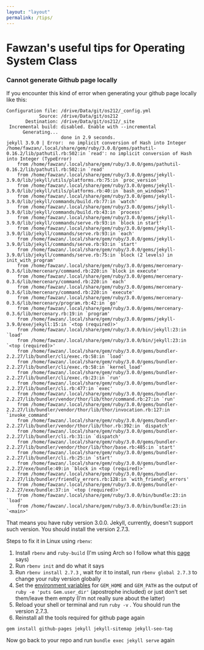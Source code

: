 ```yaml
---
layout: "layout"
permalink: /tips/
---
```


# Fawzan's useful tips for Operating System Class
### Cannot generate Github page locally
If you encounter this kind of error when generating your github page locally like this:
```
Configuration file: /drive/Data/git/os212/_config.yml
            Source: /drive/Data/git/os212
       Destination: /drive/Data/git/os212/_site
 Incremental build: disabled. Enable with --incremental
      Generating... 
                    done in 2.9 seconds.
jekyll 3.9.0 | Error:  no implicit conversion of Hash into Integer
/home/fawzan/.local/share/gem/ruby/3.0.0/gems/pathutil-0.16.2/lib/pathutil.rb:502:in `read': no implicit conversion of Hash into Integer (TypeError)
	from /home/fawzan/.local/share/gem/ruby/3.0.0/gems/pathutil-0.16.2/lib/pathutil.rb:502:in `read'
	from /home/fawzan/.local/share/gem/ruby/3.0.0/gems/jekyll-3.9.0/lib/jekyll/utils/platforms.rb:75:in `proc_version'
	from /home/fawzan/.local/share/gem/ruby/3.0.0/gems/jekyll-3.9.0/lib/jekyll/utils/platforms.rb:40:in `bash_on_windows?'
	from /home/fawzan/.local/share/gem/ruby/3.0.0/gems/jekyll-3.9.0/lib/jekyll/commands/build.rb:77:in `watch'
	from /home/fawzan/.local/share/gem/ruby/3.0.0/gems/jekyll-3.9.0/lib/jekyll/commands/build.rb:43:in `process'
	from /home/fawzan/.local/share/gem/ruby/3.0.0/gems/jekyll-3.9.0/lib/jekyll/commands/serve.rb:93:in `block in start'
	from /home/fawzan/.local/share/gem/ruby/3.0.0/gems/jekyll-3.9.0/lib/jekyll/commands/serve.rb:93:in `each'
	from /home/fawzan/.local/share/gem/ruby/3.0.0/gems/jekyll-3.9.0/lib/jekyll/commands/serve.rb:93:in `start'
	from /home/fawzan/.local/share/gem/ruby/3.0.0/gems/jekyll-3.9.0/lib/jekyll/commands/serve.rb:75:in `block (2 levels) in init_with_program'
	from /home/fawzan/.local/share/gem/ruby/3.0.0/gems/mercenary-0.3.6/lib/mercenary/command.rb:220:in `block in execute'
	from /home/fawzan/.local/share/gem/ruby/3.0.0/gems/mercenary-0.3.6/lib/mercenary/command.rb:220:in `each'
	from /home/fawzan/.local/share/gem/ruby/3.0.0/gems/mercenary-0.3.6/lib/mercenary/command.rb:220:in `execute'
	from /home/fawzan/.local/share/gem/ruby/3.0.0/gems/mercenary-0.3.6/lib/mercenary/program.rb:42:in `go'
	from /home/fawzan/.local/share/gem/ruby/3.0.0/gems/mercenary-0.3.6/lib/mercenary.rb:19:in `program'
	from /home/fawzan/.local/share/gem/ruby/3.0.0/gems/jekyll-3.9.0/exe/jekyll:15:in `<top (required)>'
	from /home/fawzan/.local/share/gem/ruby/3.0.0/bin/jekyll:23:in `load'
	from /home/fawzan/.local/share/gem/ruby/3.0.0/bin/jekyll:23:in `<top (required)>'
	from /home/fawzan/.local/share/gem/ruby/3.0.0/gems/bundler-2.2.27/lib/bundler/cli/exec.rb:58:in `load'
	from /home/fawzan/.local/share/gem/ruby/3.0.0/gems/bundler-2.2.27/lib/bundler/cli/exec.rb:58:in `kernel_load'
	from /home/fawzan/.local/share/gem/ruby/3.0.0/gems/bundler-2.2.27/lib/bundler/cli/exec.rb:23:in `run'
	from /home/fawzan/.local/share/gem/ruby/3.0.0/gems/bundler-2.2.27/lib/bundler/cli.rb:477:in `exec'
	from /home/fawzan/.local/share/gem/ruby/3.0.0/gems/bundler-2.2.27/lib/bundler/vendor/thor/lib/thor/command.rb:27:in `run'
	from /home/fawzan/.local/share/gem/ruby/3.0.0/gems/bundler-2.2.27/lib/bundler/vendor/thor/lib/thor/invocation.rb:127:in `invoke_command'
	from /home/fawzan/.local/share/gem/ruby/3.0.0/gems/bundler-2.2.27/lib/bundler/vendor/thor/lib/thor.rb:392:in `dispatch'
	from /home/fawzan/.local/share/gem/ruby/3.0.0/gems/bundler-2.2.27/lib/bundler/cli.rb:31:in `dispatch'
	from /home/fawzan/.local/share/gem/ruby/3.0.0/gems/bundler-2.2.27/lib/bundler/vendor/thor/lib/thor/base.rb:485:in `start'
	from /home/fawzan/.local/share/gem/ruby/3.0.0/gems/bundler-2.2.27/lib/bundler/cli.rb:25:in `start'
	from /home/fawzan/.local/share/gem/ruby/3.0.0/gems/bundler-2.2.27/exe/bundle:49:in `block in <top (required)>'
	from /home/fawzan/.local/share/gem/ruby/3.0.0/gems/bundler-2.2.27/lib/bundler/friendly_errors.rb:128:in `with_friendly_errors'
	from /home/fawzan/.local/share/gem/ruby/3.0.0/gems/bundler-2.2.27/exe/bundle:37:in `<top (required)>'
	from /home/fawzan/.local/share/gem/ruby/3.0.0/bin/bundle:23:in `load'
	from /home/fawzan/.local/share/gem/ruby/3.0.0/bin/bundle:23:in `<main>'
```
That means you have ruby version 3.0.0. Jekyll, currently, doesn't support such version. You should install the version 2.7.3.

Steps to fix it in Linux using `rbenv`:
1. Install `rbenv` and `ruby-build` (I'm using Arch so I follow what this [page](https://wiki.archlinux.org/title/rbenv) says)
2. Run `rbenv init` and do what it says
3. Run `rbenv install 2.7.3` , wait for it to install, run `rbenv global 2.7.3` to change your ruby version globally
4. Set the [environment variables](https://wiki.archlinux.org/title/Environment_variables#Per_user) for `GEM_HOME` and `GEM_PATH` as the output of `ruby -e 'puts Gem.user_dir'` (apostrophe included) or just don't set them/leave them empty (I'm not really sure about the latter)
5. Reload your shell or terminal and run `ruby -v` . You should run the version 2.7.3. 
6. Reinstall all the tools required for github page again
```
gem install github-pages jekyll jekyll-sitemap jekyll-seo-tag
```
Now go back to your repo and run `bundle exec jekyll serve` again
